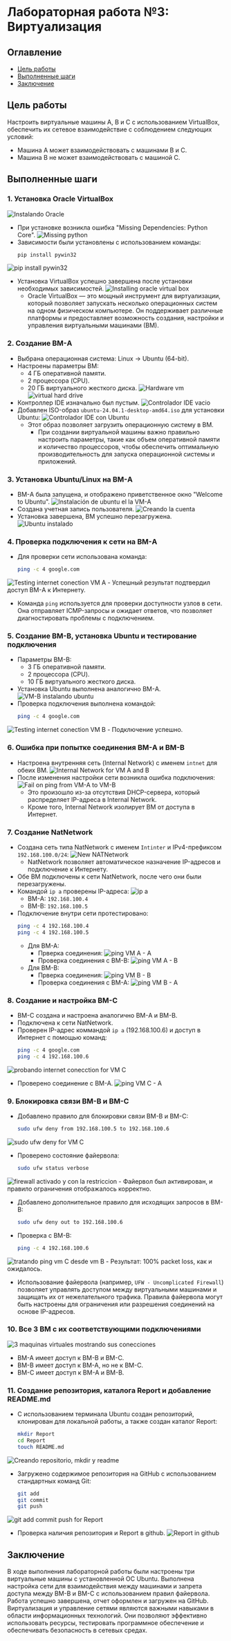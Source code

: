 # Лабораторная работа №3: Виртуализация

## Оглавление
- [Цель работы](#цель-работы)
- [Выполненные шаги](#выполненные-шаги)
- [Заключение](#заключение)

## Цель работы
Настроить виртуальные машины A, B и C с использованием VirtualBox, обеспечить их сетевое взаимодействие с соблюдением следующих условий:
- Машина A может взаимодействовать с машинами B и C.
- Машина B не может взаимодействовать с машиной C.

## Выполненные шаги

### 1. Установка Oracle VirtualBox
  ![Instalando Oracle](https://github.com/user-attachments/assets/ec750c2d-fd0f-40a5-8fd4-c5ffbd443491)
  - При установке возникла ошибка "Missing Dependencies: Python Core".
  ![Missing python](https://github.com/user-attachments/assets/481ceab6-7ce3-4cc4-bc70-57b8ca483576)
  - Зависимости были установлены с использованием команды:
    ```bash
    pip install pywin32
    ```
  ![pip install pywin32](https://github.com/user-attachments/assets/9132fca1-9eee-49d7-9538-6a0203d565a0)
  - Установка VirtualBox успешно завершена после установки необходимых зависимостей.
  ![Installing oracle virtual box](https://github.com/user-attachments/assets/7d35845f-0380-417f-b817-81e49b2844fa)
    - Oracle VirtualBox — это мощный инструмент для виртуализации, который позволяет запускать несколько операционных систем на одном физическом компьютере. Он поддерживает различные платформы и предоставляет возможность создания, настройки и управления виртуальными машинами (ВМ).  

### 2. Создание ВМ-A
  - Выбрана операционная система: Linux -> Ubuntu (64-bit).
  - Настроены параметры ВМ:
      - 4 ГБ оперативной памяти.
      - 2 процессора (CPU).
      - 20 ГБ виртуального жесткого диска.
  ![Hardware vm](https://github.com/user-attachments/assets/14e00ca4-fbaf-4da4-b9f9-0ecb2b22386e)
  ![virtual hard drive](https://github.com/user-attachments/assets/a1d6aa95-ed01-4035-b605-b11e53c6c3b7)
  - Контроллер IDE изначально был пустым.
  ![Controlador IDE vacio](https://github.com/user-attachments/assets/4145250d-c68f-434c-8204-4e672d7d3e45)
  - Добавлен ISO-образ `ubuntu-24.04.1-desktop-amd64.iso` для установки Ubuntu:
  ![Controlador IDE con Ubuntu](https://github.com/user-attachments/assets/06ff3d13-b66e-466e-804d-aaf9ed187577)
      - Этот образ позволяет загрузить операционную систему в ВМ.
        - При создании виртуальной машины важно правильно настроить параметры, такие как объем оперативной памяти и количество процессоров, чтобы обеспечить оптимальную производительность для запуска операционной системы и приложений.  

### 3. Установка Ubuntu/Linux на ВМ-A
  - ВМ-A была запущена, и отображено приветственное окно "Welcome to Ubuntu".
  ![Instalación de ubuntu el la VM-A](https://github.com/user-attachments/assets/60dddeda-346a-40ab-ab84-ebb403bc0cee)
  - Создана учетная запись пользователя.
  ![Creando la cuenta](https://github.com/user-attachments/assets/502fe4f7-7c81-419c-b90b-ce55d22130fe)
  - Установка завершена, ВМ успешно перезагружена.
  ![Ubuntu instalado](https://github.com/user-attachments/assets/08a1f121-bf61-4801-bbcd-e1f36ebd5f7f)  
 
### 4. Проверка подключения к сети на ВМ-A
  - Для проверки сети использована команда:
    ```bash
    ping -c 4 google.com
    ```
  ![Testing internet conection VM A](https://github.com/user-attachments/assets/74bf6534-2c8a-4bc0-a31b-15dbe5434a54)
    - Успешный результат подтвердил доступ ВМ-A к Интернету.  
  - Команда `ping` используется для проверки доступности узлов в сети. Она отправляет ICMP-запросы и ожидает ответов, что позволяет диагностировать проблемы с подключением.  

### 5. Создание ВМ-B, установка Ubuntu и тестирование подключения
  - Параметры ВМ-B:
     - 3 ГБ оперативной памяти.
     - 2 процессора (CPU).
     - 10 ГБ виртуального жесткого диска.
  - Установка Ubuntu выполнена аналогично ВМ-A.
  ![VM-B instalando ubuntu](https://github.com/user-attachments/assets/0c24422d-e179-426d-bbb1-43b1874cb6c0)
  - Проверка подключения выполнена командой:
    ```bash
    ping -c 4 google.com
    ```
  ![Testing internet conection VM B](https://github.com/user-attachments/assets/643978d3-d1c5-4302-8524-d18543e1d886)
    - Подключение успешно.  

### 6. Ошибка при попытке соединения ВМ-A и ВМ-B
  - Настроена внутренняя сеть (Internal Network) с именем `intnet` для обеих ВМ.
  ![Internal Network for VM A and B](https://github.com/user-attachments/assets/49ec9032-32bc-4420-ada9-d19ec3446425)
  - После изменения настройки сети возникла ошибка подключения:
  ![Fail on ping from VM-A to VM-B](https://github.com/user-attachments/assets/518594e9-9fbe-4580-8fa5-f5e97b2b6768)
     - Это произошло из-за отсутствия DHCP-сервера, который распределяет IP-адреса в Internal Network.
     - Кроме того, Internal Network изолирует ВМ от доступа в Интернет.  
    
### 7. Создание NatNetwork
  - Создана сеть типа NatNetwork с именем `Intinter` и IPv4-префиксом `192.168.100.0/24`:
  ![New NATNetwork](https://github.com/user-attachments/assets/c0cfb80c-2af6-4427-b899-4907702b46c7)
     - NatNetwork позволяет автоматическое назначение IP-адресов и подключение к Интернету.
  - Обе ВМ подключены к сети NatNetwork, после чего они были перезагружены.
  - Командой `ip a` проверены IP-адреса:
  ![ip a](https://github.com/user-attachments/assets/970a6017-5dd6-4681-8a1a-a66ec2db398d)
     - ВМ-A: `192.168.100.4`
     - ВМ-B: `192.168.100.5`
  - Подключение внутри сети протестировано:
    ```bash
    ping -c 4 192.168.100.4 
    ping -c 4 192.168.100.5 
    ```
    - Для ВМ-А:
      - Прверка соединения:
      ![ping VM A - A](https://github.com/user-attachments/assets/ee6025be-0aeb-41ae-808a-03343d119d15)
      - Проверка соединения с ВМ-В:
      ![ping VM A - B](https://github.com/user-attachments/assets/c510518f-abab-427e-8373-7dac4119c107)  
    - Для ВМ-В:
      - Прверка соединения:
      ![ping VM B - B](https://github.com/user-attachments/assets/f6b846f1-bc20-4477-9953-6d026fb2e6aa)
      - Проверка соединения с ВМ-А:
      ![ping VM B - A](https://github.com/user-attachments/assets/1ff28145-5e27-4ef7-afb8-f11754b4fe94)
  
### 8. Создание и настройка ВМ-C
  - ВМ-C создана и настроена аналогично ВМ-A и ВМ-B.
  - Подключена к сети NatNetwork.
  - Проверен IP-адрес коммандой `ip a` (192.168.100.6) и доступ в Интернет с помощью команд:
    ```bash
    ping -c 4 google.com
    ping -c 4 192.168.100.6
    ```
  ![probando internet conecction for VM C](https://github.com/user-attachments/assets/76888cd3-6a57-4061-bf6c-f09f130abdda)  
  - Проверено соединение с ВМ-А.
  ![ping VM C - A](https://github.com/user-attachments/assets/3fcf3139-71ed-4b41-be96-c787dbd306c0)  

### 9. Блокировка связи ВМ-B и ВМ-C
  - Добавлено правило для блокировки связи ВМ-B и ВМ-C:
    ```bash
    sudo ufw deny from 192.168.100.5 to 192.168.100.6
    ```
  ![sudo ufw deny for VM C](https://github.com/user-attachments/assets/253d8ae7-b4fe-4528-b7cc-7805de07eb0e)
  - Проверено состояние файервола:
    ```bash
    sudo ufw status verbose
    ```
  ![firewall activado y con la restriccion](https://github.com/user-attachments/assets/fcc34802-575e-47b8-a739-b02521e53686)
     - Файервол был активирован, и правило ограничения отображалось корректно.
  - Добавлено дополнительное правило для исходящих запросов в ВМ-В:
    ```bash
    sudo ufw deny out to 192.168.100.6
    ```
  - Проверка c BM-B:
    ```bash
    ping -c 4 192.168.100.6
    ```
  ![tratando ping vm C desde vm B](https://github.com/user-attachments/assets/48be5688-8dac-4732-ab30-31e7b1fcfab0)
     - Результат: 100% packet loss, как и ожидалось.
  - Использование файервола (например, `UFW - Uncomplicated Firewall`) позволяет управлять доступом между виртуальными машинами и защищать их от нежелательного трафика. Правила файервола могут быть настроены для ограничения или разрешения соединений на основе IP-адресов.

### 10. Все 3 ВМ с их соответствующими подключениями
  ![3 maquinas virtuales mostrando sus conecciones](https://github.com/user-attachments/assets/e762e893-1c94-4416-98a2-c54edb9f12e5)
  - ВМ-А имеет доступ к ВМ-В и ВМ-С.
  - ВМ-В имеет доступ к ВМ-А, но не к ВМ-С.
  - ВМ-С имеет доступ к ВМ-А и ВМ-В.

### 11. Создание репозитория, каталога Report и добавление README.md
  - С использованием терминала Ubuntu создан репозиторий, клонирован для локальной работы, а также создан каталог Report:
    ```bash
    mkdir Report
    cd Report
    touch README.md
    ```
  ![Creando repositorio, mkdir y readme](https://github.com/user-attachments/assets/a2882441-08b3-4ef3-920c-269ef9e318fd)
  - Загружено содержимое репозитория на GitHub с использованием стандартных команд Git:
    ```bash
    git add 
    git commit
    git push 
    ```
  ![git add commit push for Report](https://github.com/user-attachments/assets/ac8c69e3-a567-451d-9a3d-cc6ae290fee6)
  - Проверка наличия репозитория и Report в github.
  ![Report in github](https://github.com/user-attachments/assets/389510e9-6239-40f1-94a8-4f858aad1bc0)
     
## Заключение 
В ходе выполнения лабораторной работы были настроены три виртуальные машины с установленной ОС Ubuntu. Выполнена настройка сети для взаимодействия между машинами и запрета доступа между ВМ-B и ВМ-C с использованием правил файервола. Работа успешно завершена, отчет оформлен и загружен на GitHub.  
Виртуализация и управление сетями являются важными навыками в области информационных технологий. Они позволяют эффективно использовать ресурсы, тестировать программное обеспечение и обеспечивать безопасность в сетевых средах.
